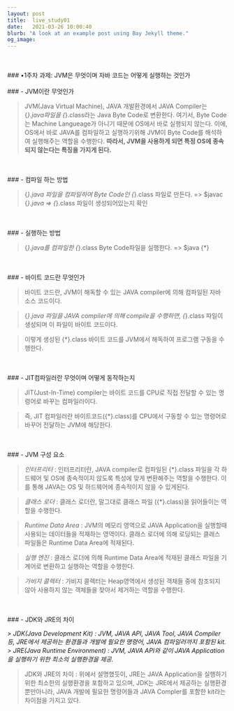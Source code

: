 ```yaml
---
layout: post
title:  live_study01
date:   2021-03-26 10:00:40
blurb: "A look at an example post using Bay Jekyll theme."
og_image:
---
```

<br />

<br />
### •1주차 과제: JVM은 무엇이며 자바 코드는 어떻게 실행하는 것인가
<br />

<br />
### - JVM이란 무엇인가

> JVM(Java Virtual Machine), JAVA 개발환경에서 JAVA Compiler는 {*}.java파일을 {*}.class라는 Java Byte Code로 변환한다.
> 여기서, Byte Code는 Machine Langueage가 아니기 때문에 OS에서 바로 실행되지 않는다.
> 이에, OS에서 바로 JAVA를 컴파일하고 실행하기위해 JVM이 Byte Code를 해석하여 실행해주는 역할을 수행한다.
> **따라서, JVM을 사용하게 되면 특정 OS에 종속되지 않는다는 특징을 가지게 된다.**
<br />

<br />
### - 컴파일 하는 방법

> {*}.java 파일을 컴파일하여 Byte Code인 {*}.class 파일로 만든다.
> => $javac {*}.java
> => {*}.class 파일이 생성되어있는지 확인
<br />

<br />
### - 실행하는 방법

> {*}.java를 컴파일한 {*}.class Byte Code파일을 실행한다.
> => $java {*}
<br />

<br />
### - 바이트 코드란 무엇인가

> 바이트 코드란, JVM이 해독할 수 있는 JAVA compiler에 의해 컴파일된 자바 소스 코드이다.

> {*}.java 파일을 JAVA compiler에 의해 compile을 수행하면, {*}.class 파일이 생성되며 이 파일이 바이트 코드이다.

> 이렇게 생성된 {*}.class 바이트 코드를 JVM에서 해독하여 프로그램 구동을 수행한다.
<br />

<br />
### - JIT컴파일러란 무엇이며 어떻게 동작하는지

> JIT(Just-In-Time) compiler는 바이트 코드를 CPU로 직접 전달할 수 있는 명령어로 바꾸는 컴파일러이다.

> 즉, JIT 컴파일러란 바이트코드({*}.class)를 CPU에서 구동할 수 있는 명령어로 바꾸어 전달하는 JVM에 해당한다.
<br />

<br />
### - JVM 구성 요소

> _인터프리터_ : 인터프리터란, JAVA compiler로 컴파일된 {*}.class 파일을 각 하드웨어 및 OS에 종속적이지 않도록 특성에 맞게 변환해주는 역할을 수행한다. 이를 통해 JAVA는 OS 및 하드웨어에 종속적이지 않을 수 있게된다.

> _클래스 로더_ : 클래스 로더란, 말그대로 클래스 파일 ({*}.class)을 읽어들이는 역할을 수행한다.

> _Runtime Data Area_ : JVM의 메모리 영역으로 JAVA Application을 실행할때 사용되는 데이터들을 적재하는 영역이다. 클래스 로더에 의해 로딩되는 클래스 파일들은 Runtime Data Area에 적재된다.

> _실행 엔진_ : 클래스 로더에 의해 Runtime Data Area에 적재된 클래스 파일을 기계어로 변환하고 실행하는 역할을 수행한다.

> _가비지 콜렉터_ : 가비지 콜렉터는 Heap영역에서 생성된 객채들 중에 참조되지 않아 사용하지 않는 객체들을 찾아서 제거하는 역할을 수행한다.
<br />

<br />
### - JDK와 JRE의 차이

__> JDK(Java Development Kit) : JVM, JAVA API, JAVA Tool, JAVA Compiler 등, JRE에서 제공하는 환경들과 개발에 필요한 명령어, JAVA 컴파일러까지 포함된 kit._
_> JRE(Java Runtime Environment) : JVM, JAVA API와 같이 JAVA Application을 실행하기 위한 최소의 실행환경을 제공.__

> JDK와 JRE의 차이 : 위에서 설명했듯이, JRE는 JAVA Application을 실행하기 위한 최소한의 실행환경을 포함하고 있으며, JDK는 JRE에서 제공하는 실행환경뿐만아니라, JAVA 개발에 필요한 명령어들과 JAVA Compler를 포함한 kit라는 차이점을 가지고 있다.
<br />
